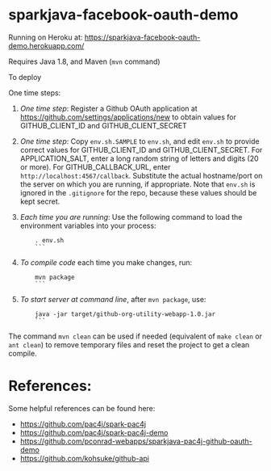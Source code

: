 # sparkjava-facebook-oauth-demo

Running on Heroku at: https://sparkjava-facebook-oauth-demo.herokuapp.com/

Requires Java 1.8, and Maven (`mvn` command)

To deploy

One time steps:

1.  *One time step*: Register a Github OAuth application at
    <https://github.com/settings/applications/new> to obtain
        values for GITHUB_CLIENT_ID and GITHUB_CLIENT_SECRET

2.  *One time step*:
    Copy `env.sh.SAMPLE` to `env.sh`, and edit `env.sh`
        to provide correct values
	    for GITHUB_CLIENT_ID and GITHUB_CLIENT_SECRET.  For APPLICATION_SALT,
	        enter a long random string of letters and digits (20 or more).
		    For GITHUB_CALLBACK_URL, enter `http://localhost:4567/callback`.
		        Substitute the actual hostname/port on the server on which you are
			    running,
			        if appropriate.   Note that `env.sh` is ignored in the `.gitignore`
				    for the repo, because these values should be kept secret.

3.  *Each time you are running*: Use the following command to load the
    environment variables into your process:

    ```
        . env.sh
	    ```

4.  *To compile code* each time you make changes, run:

    ```
        mvn package
	    ```

5.  *To start server at command line*, after `mvn package`, use:

    ```
        java -jar target/github-org-utility-webapp-1.0.jar
	    ```

The command `mvn clean` can be used if needed (equivalent of `make clean`
or `ant clean`) to remove temporary files and reset the project to get a clean
compile.

# References:

Some helpful references can be found here:

* https://github.com/pac4j/spark-pac4j
* https://github.com/pac4j/spark-pac4j-demo
* https://github.com/pconrad-webapps/sparkjava-pac4j-github-oauth-demo
* https://github.com/kohsuke/github-api

